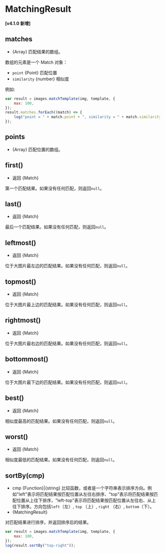 # MatchingResult

**[v4.1.0 新增]**

## matches

-   {Array} 匹配结果的数组。

数组的元素是一个 Match 对象：

-   `point` {Point} 匹配位置
-   `similarity` {number} 相似度

例如:

```js
var result = images.matchTemplate(img, template, {
    max: 100,
});
result.matches.forEach((match) => {
    log("point = " + match.point + ", similarity = " + match.similarity);
});
```

## points

-   {Array} 匹配位置的数组。

## first()

-   返回 {Match}

第一个匹配结果。如果没有任何匹配，则返回`null`。

## last()

-   返回 {Match}

最后一个匹配结果。如果没有任何匹配，则返回`null`。

## leftmost()

-   返回 {Match}

位于大图片最左边的匹配结果。如果没有任何匹配，则返回`null`。

## topmost()

-   返回 {Match}

位于大图片最上边的匹配结果。如果没有任何匹配，则返回`null`。

## rightmost()

-   返回 {Match}

位于大图片最右边的匹配结果。如果没有任何匹配，则返回`null`。

## bottommost()

-   返回 {Match}

位于大图片最下边的匹配结果。如果没有任何匹配，则返回`null`。

## best()

-   返回 {Match}

相似度最高的匹配结果。如果没有任何匹配，则返回`null`。

## worst()

-   返回 {Match}

相似度最低的匹配结果。如果没有任何匹配，则返回`null`。

## sortBy(cmp)

-   cmp {Function}|{string} 比较函数，或者是一个字符串表示排序方向。例如"left"表示将匹配结果按匹配位置从左往右排序、"top"表示将匹配结果按匹配位置从上往下排序，"left-top"表示将匹配结果按匹配位置从左往右、从上往下排序。方向包括`left`（左）, `top` （上）, `right` （右）, `bottom`（下）。
-   {MatchingResult}

对匹配结果进行排序，并返回排序后的结果。

```js
var result = images.matchTemplate(img, template, {
    max: 100,
});
log(result.sortBy("top-right"));
```
